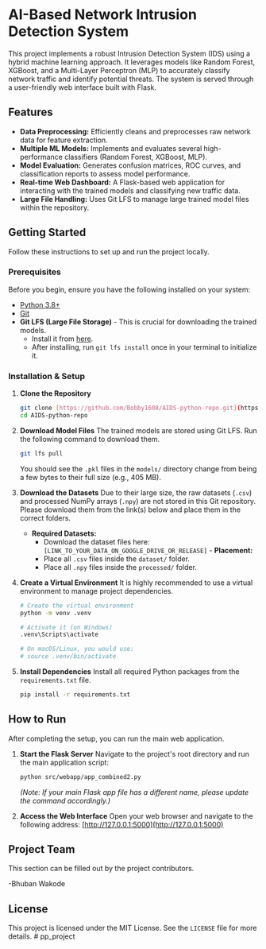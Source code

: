 # AI-Based Network Intrusion Detection System

This project implements a robust Intrusion Detection System (IDS) using a hybrid machine learning approach. It leverages models like Random Forest, XGBoost, and a Multi-Layer Perceptron (MLP) to accurately classify network traffic and identify potential threats. The system is served through a user-friendly web interface built with Flask.

## Features

- **Data Preprocessing:** Efficiently cleans and preprocesses raw network data for feature extraction.
- **Multiple ML Models:** Implements and evaluates several high-performance classifiers (Random Forest, XGBoost, MLP).
- **Model Evaluation:** Generates confusion matrices, ROC curves, and classification reports to assess model performance.
- **Real-time Web Dashboard:** A Flask-based web application for interacting with the trained models and classifying new traffic data.
- **Large File Handling:** Uses Git LFS to manage large trained model files within the repository.

## Getting Started

Follow these instructions to set up and run the project locally.

### Prerequisites

Before you begin, ensure you have the following installed on your system:

- [Python 3.8+](https://www.python.org/downloads/)
- [Git](https://git-scm.com/)
- **Git LFS (Large File Storage)** - This is crucial for downloading the trained models.
  - Install it from [here](https://git-lfs.github.com/).
  - After installing, run `git lfs install` once in your terminal to initialize it.

### Installation & Setup

1.  **Clone the Repository**

    ```bash
    git clone [https://github.com/Bobby1608/AIDS-python-repo.git](https://github.com/Bobby1608/AIDS-python-repo.git)
    cd AIDS-python-repo
    ```

2.  **Download Model Files**
    The trained models are stored using Git LFS. Run the following command to download them.

    ```bash
    git lfs pull
    ```

    You should see the `.pkl` files in the `models/` directory change from being a few bytes to their full size (e.g., 405 MB).

3.  **Download the Datasets**
    Due to their large size, the raw datasets (`.csv`) and processed NumPy arrays (`.npy`) are not stored in this Git repository. Please download them from the link(s) below and place them in the correct folders.

    - **Required Datasets:**
      - Download the dataset files here: `[LINK_TO_YOUR_DATA_ON_GOOGLE_DRIVE_OR_RELEASE]` - **Placement:**
      - Place all `.csv` files inside the `dataset/` folder.
      - Place all `.npy` files inside the `processed/` folder.

4.  **Create a Virtual Environment**
    It is highly recommended to use a virtual environment to manage project dependencies.

    ```bash
    # Create the virtual environment
    python -m venv .venv

    # Activate it (on Windows)
    .venv\Scripts\activate

    # On macOS/Linux, you would use:
    # source .venv/bin/activate
    ```

5.  **Install Dependencies**
    Install all required Python packages from the `requirements.txt` file.
    ```bash
    pip install -r requirements.txt
    ```

## How to Run

After completing the setup, you can run the main web application.

1.  **Start the Flask Server**
    Navigate to the project's root directory and run the main application script:

    ```bash
    python src/webapp/app_combined2.py
    ```

    _(Note: If your main Flask app file has a different name, please update the command accordingly.)_

2.  **Access the Web Interface**
    Open your web browser and navigate to the following address:
    [http://127.0.0.1:5000](http://127.0.0.1:5000)

## Project Team

This section can be filled out by the project contributors.

-Bhuban Wakode

## License

This project is licensed under the MIT License. See the `LICENSE` file for more details.
#   p p _ p r o j e c t  
 